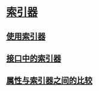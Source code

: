 # [索引器](index.md)
## [使用索引器](using-indexers.md)
## [接口中的索引器](indexers-in-interfaces.md)
## [属性与索引器之间的比较](comparison-between-properties-and-indexers.md)
